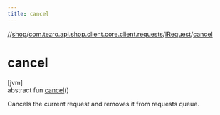 ```yaml
---
title: cancel
---
```

//[shop](../../../index.html)/[com.tezro.api.shop.client.core.client.requests](../index.html)/[IRequest](index.html)/[cancel](cancel.html)



# cancel



[jvm]\
abstract fun [cancel](cancel.html)()



Cancels the current request and removes it from requests queue.




